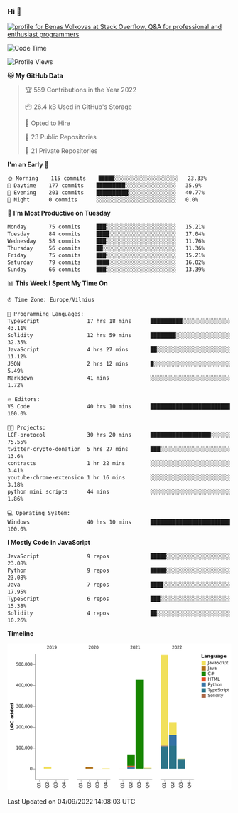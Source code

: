 ### Hi 👋
<a href="https://stackoverflow.com/users/14954249/benas-volkovas"><img src="https://stackoverflow.com/users/flair/14954249.png?theme=dark" width="208" height="58" alt="profile for Benas Volkovas at Stack Overflow, Q&amp;A for professional and enthusiast programmers" title="profile for Benas Volkovas at Stack Overflow, Q&amp;A for professional and enthusiast programmers"></a>

<!--START_SECTION:waka-->
![Code Time](http://img.shields.io/badge/Code%20Time-896%20hrs%2042%20mins-blue)

![Profile Views](http://img.shields.io/badge/Profile%20Views-25-blue)

**🐱 My GitHub Data** 

> 🏆 559 Contributions in the Year 2022
 > 
> 📦 26.4 kB Used in GitHub's Storage 
 > 
> 💼 Opted to Hire
 > 
> 📜 23 Public Repositories 
 > 
> 🔑 21 Private Repositories  
 > 
**I'm an Early 🐤** 

```text
🌞 Morning    115 commits    █████░░░░░░░░░░░░░░░░░░░░   23.33% 
🌆 Daytime    177 commits    █████████░░░░░░░░░░░░░░░░   35.9% 
🌃 Evening    201 commits    ██████████░░░░░░░░░░░░░░░   40.77% 
🌙 Night      0 commits      ░░░░░░░░░░░░░░░░░░░░░░░░░   0.0%

```
📅 **I'm Most Productive on Tuesday** 

```text
Monday       75 commits     ███░░░░░░░░░░░░░░░░░░░░░░   15.21% 
Tuesday      84 commits     ████░░░░░░░░░░░░░░░░░░░░░   17.04% 
Wednesday    58 commits     ███░░░░░░░░░░░░░░░░░░░░░░   11.76% 
Thursday     56 commits     ██░░░░░░░░░░░░░░░░░░░░░░░   11.36% 
Friday       75 commits     ███░░░░░░░░░░░░░░░░░░░░░░   15.21% 
Saturday     79 commits     ████░░░░░░░░░░░░░░░░░░░░░   16.02% 
Sunday       66 commits     ███░░░░░░░░░░░░░░░░░░░░░░   13.39%

```


📊 **This Week I Spent My Time On** 

```text
⌚︎ Time Zone: Europe/Vilnius

💬 Programming Languages: 
TypeScript               17 hrs 18 mins      ██████████░░░░░░░░░░░░░░░   43.11% 
Solidity                 12 hrs 59 mins      ████████░░░░░░░░░░░░░░░░░   32.35% 
JavaScript               4 hrs 27 mins       ██░░░░░░░░░░░░░░░░░░░░░░░   11.12% 
JSON                     2 hrs 12 mins       █░░░░░░░░░░░░░░░░░░░░░░░░   5.49% 
Markdown                 41 mins             ░░░░░░░░░░░░░░░░░░░░░░░░░   1.72%

🔥 Editors: 
VS Code                  40 hrs 10 mins      █████████████████████████   100.0%

🐱‍💻 Projects: 
LCF-protocol             30 hrs 20 mins      ███████████████████░░░░░░   75.55% 
twitter-crypto-donation  5 hrs 27 mins       ███░░░░░░░░░░░░░░░░░░░░░░   13.6% 
contracts                1 hr 22 mins        ░░░░░░░░░░░░░░░░░░░░░░░░░   3.41% 
youtube-chrome-extension 1 hr 16 mins        ░░░░░░░░░░░░░░░░░░░░░░░░░   3.18% 
python mini scripts      44 mins             ░░░░░░░░░░░░░░░░░░░░░░░░░   1.86%

💻 Operating System: 
Windows                  40 hrs 10 mins      █████████████████████████   100.0%

```

**I Mostly Code in JavaScript** 

```text
JavaScript               9 repos             █████░░░░░░░░░░░░░░░░░░░░   23.08% 
Python                   9 repos             █████░░░░░░░░░░░░░░░░░░░░   23.08% 
Java                     7 repos             ████░░░░░░░░░░░░░░░░░░░░░   17.95% 
TypeScript               6 repos             ███░░░░░░░░░░░░░░░░░░░░░░   15.38% 
Solidity                 4 repos             ██░░░░░░░░░░░░░░░░░░░░░░░   10.26%

```


**Timeline**

![Chart not found](https://raw.githubusercontent.com/BenasVolkovas/BenasVolkovas/main/charts/bar_graph.png) 


 Last Updated on 04/09/2022 14:08:03 UTC
<!--END_SECTION:waka-->
